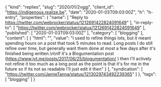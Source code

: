 {
  "kind": "replies",
  "slug": "2020/01/2vggj",
  "client_id": "https://indigenous.realize.be",
  "date": "2020-01-03T09:03:00Z",
  "h": "h-entry",
  "properties": {
    "name": [
      "Reply to https://twitter.com/webrocker/status/1212691422824091649"
    ],
    "in-reply-to": [
      "https://twitter.com/webrocker/status/1212691422824091649"
    ],
    "published": [
      "2020-01-03T09:03:00Z"
    ],
    "category": [
      "blogging"
    ],
    "content": [
      {
        "html": "",
        "value": "I used to refine things lots, but it meant spending hours on a post that took 5 minutes to read. Long posts I do still refine over time, but generally want them done at most a few days after it's finished being written.\n\nIf it's a Blogumentation post (https://www.jvt.me/posts/2017/06/25/blogumentation/ ) then I'll actively not refine it too much as a long post as the point is that it's for me in the future so if its not as readable I'll just edit it then"
      }
    ],
    "syndication": [
      "https://twitter.com/JamieTanna/status/1213029743492239365"
    ]
  },
  "tags": [
    "blogging"
  ]
}
